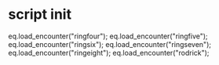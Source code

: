 # script init





eq.load_encounter("ringfour");
eq.load_encounter("ringfive");
eq.load_encounter("ringsix");
eq.load_encounter("ringseven");
eq.load_encounter("ringeight");
eq.load_encounter("rodrick");